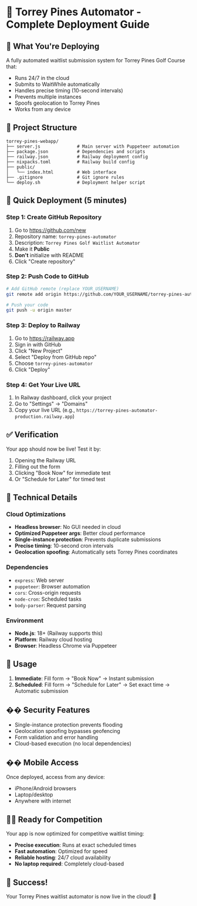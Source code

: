 # 🚀 Torrey Pines Automator - Complete Deployment Guide

## 🎯 What You're Deploying
A fully automated waitlist submission system for Torrey Pines Golf Course that:
- Runs 24/7 in the cloud
- Submits to WaitWhile automatically
- Handles precise timing (10-second intervals)
- Prevents multiple instances
- Spoofs geolocation to Torrey Pines
- Works from any device

## 📁 Project Structure
```
torrey-pines-webapp/
├── server.js              # Main server with Puppeteer automation
├── package.json           # Dependencies and scripts
├── railway.json           # Railway deployment config
├── nixpacks.toml          # Railway build config
├── public/
│   └── index.html         # Web interface
├── .gitignore             # Git ignore rules
└── deploy.sh              # Deployment helper script
```

## 🚀 Quick Deployment (5 minutes)

### Step 1: Create GitHub Repository
1. Go to https://github.com/new
2. Repository name: `torrey-pines-automator`
3. Description: `Torrey Pines Golf Waitlist Automator`
4. Make it **Public**
5. **Don't** initialize with README
6. Click "Create repository"

### Step 2: Push Code to GitHub
```bash
# Add GitHub remote (replace YOUR_USERNAME)
git remote add origin https://github.com/YOUR_USERNAME/torrey-pines-automator.git

# Push your code
git push -u origin master
```

### Step 3: Deploy to Railway
1. Go to https://railway.app
2. Sign in with GitHub
3. Click "New Project"
4. Select "Deploy from GitHub repo"
5. Choose `torrey-pines-automator`
6. Click "Deploy"

### Step 4: Get Your Live URL
1. In Railway dashboard, click your project
2. Go to "Settings" → "Domains"
3. Copy your live URL (e.g., `https://torrey-pines-automator-production.railway.app`)

## ✅ Verification
Your app should now be live! Test it by:
1. Opening the Railway URL
2. Filling out the form
3. Clicking "Book Now" for immediate test
4. Or "Schedule for Later" for timed test

## 🔧 Technical Details

### Cloud Optimizations
- **Headless browser**: No GUI needed in cloud
- **Optimized Puppeteer args**: Better cloud performance
- **Single-instance protection**: Prevents duplicate submissions
- **Precise timing**: 10-second cron intervals
- **Geolocation spoofing**: Automatically sets Torrey Pines coordinates

### Dependencies
- `express`: Web server
- `puppeteer`: Browser automation
- `cors`: Cross-origin requests
- `node-cron`: Scheduled tasks
- `body-parser`: Request parsing

### Environment
- **Node.js**: 18+ (Railway supports this)
- **Platform**: Railway cloud hosting
- **Browser**: Headless Chrome via Puppeteer

## 🎯 Usage
1. **Immediate**: Fill form → "Book Now" → Instant submission
2. **Scheduled**: Fill form → "Schedule for Later" → Set exact time → Automatic submission

## �� Security Features
- Single-instance protection prevents flooding
- Geolocation spoofing bypasses geofencing
- Form validation and error handling
- Cloud-based execution (no local dependencies)

## �� Mobile Access
Once deployed, access from any device:
- iPhone/Android browsers
- Laptop/desktop
- Anywhere with internet

## 🏌️‍♂️ Ready for Competition
Your app is now optimized for competitive waitlist timing:
- **Precise execution**: Runs at exact scheduled times
- **Fast automation**: Optimized for speed
- **Reliable hosting**: 24/7 cloud availability
- **No laptop required**: Completely cloud-based

## 🎉 Success!
Your Torrey Pines waitlist automator is now live in the cloud! 🚀
